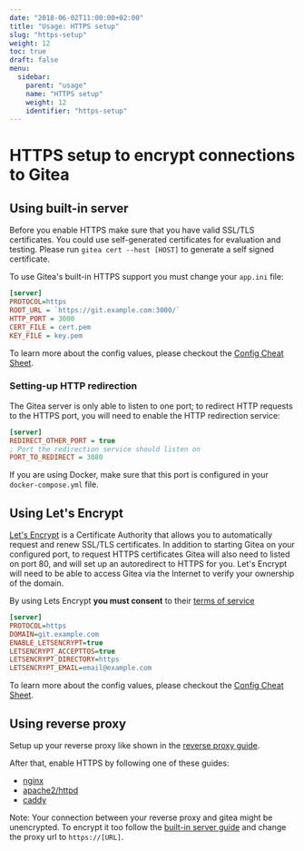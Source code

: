 ```yaml
---
date: "2018-06-02T11:00:00+02:00"
title: "Usage: HTTPS setup"
slug: "https-setup"
weight: 12
toc: true
draft: false
menu:
  sidebar:
    parent: "usage"
    name: "HTTPS setup"
    weight: 12
    identifier: "https-setup"
---
```


# HTTPS setup to encrypt connections to Gitea

## Using built-in server

Before you enable HTTPS make sure that you have valid SSL/TLS certificates.
You could use self-generated certificates for evaluation and testing. Please run `gitea cert --host [HOST]` to generate a self signed certificate.

To use Gitea's built-in HTTPS support you must change your `app.ini` file:

```ini
[server]
PROTOCOL=https
ROOT_URL = `https://git.example.com:3000/`
HTTP_PORT = 3000
CERT_FILE = cert.pem
KEY_FILE = key.pem
```

To learn more about the config values, please checkout the [Config Cheat Sheet](../config-cheat-sheet#server).

### Setting-up HTTP redirection

The Gitea server is only able to listen to one port; to redirect HTTP requests to the HTTPS port, you will need to enable the HTTP redirection service:

```ini
[server]
REDIRECT_OTHER_PORT = true
; Port the redirection service should listen on
PORT_TO_REDIRECT = 3080
```

If you are using Docker, make sure that this port is configured in your `docker-compose.yml` file.

## Using Let's Encrypt

[Let's Encrypt](https://letsencrypt.org/) is a Certificate Authority that allows you to automatically request and renew SSL/TLS certificates. In addition to starting Gitea on your configured port, to request HTTPS certificates Gitea will also need to listed on port 80, and will set up an autoredirect to HTTPS for you. Let's Encrypt will need to be able to access Gitea via the Internet to verify your ownership of the domain.

By using Lets Encrypt **you must consent** to their [terms of service](https://letsencrypt.org/documents/LE-SA-v1.2-November-15-2017.pdf)

```ini
[server]
PROTOCOL=https
DOMAIN=git.example.com
ENABLE_LETSENCRYPT=true
LETSENCRYPT_ACCEPTTOS=true
LETSENCRYPT_DIRECTORY=https
LETSENCRYPT_EMAIL=email@example.com
```

To learn more about the config values, please checkout the [Config Cheat Sheet](../config-cheat-sheet#server).

## Using reverse proxy

Setup up your reverse proxy like shown in the [reverse proxy guide](../reverse-proxies).

After that, enable HTTPS by following one of these guides:

* [nginx](https://nginx.org/en/docs/http/configuring_https_servers.html)
* [apache2/httpd](https://httpd.apache.org/docs/2.4/ssl/ssl_howto.html)
* [caddy](https://caddyserver.com/docs/tls)

Note: Your connection between your reverse proxy and gitea might be unencrypted. To encrypt it too follow the [built-in server guide](#using-built-in-server) and change
the proxy url to `https://[URL]`.
